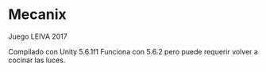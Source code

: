 # Mecanix
Juego LEIVA 2017

Compilado con Unity 5.6.1f1
Funciona con 5.6.2 pero puede requerir volver a cocinar las luces.
